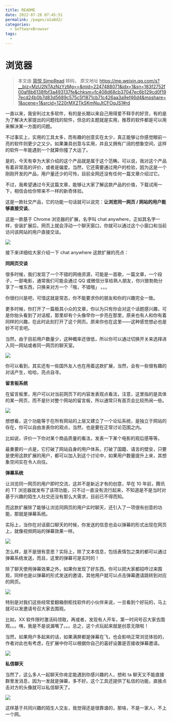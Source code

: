 ```yaml
---
title: README
date: 2022-07-26 07:45:51
permalink: /pages/a1a8d2/
categories:
  - SoftwareBrowser
tags:
  - 
---
```

# 浏览器

 > 本文由 [简悦 SimpRead](http://ksria.com/simpread/) 转码， 原文地址 https://mp.weixin.qq.com/s?__biz=MzU2NTAzNzYzMg==&mid=2247488071&idx=1&sn=183f2752f00af8b6138fbf3a493137fe&chksm=fc408d68cb37047ec6b129cd0f197ecd24b0b7d83d5689c575c5f1871cb71c426aa3a9ef46d4&mpshare=1&scene=1&srcid=1220rMX2TkSKmNuJtCFOqJS1#rd

一直以来，我安利过太多软件，有的是长期以来自己用得爱不释手的好货，有的是为了解决大家提出的问题找的软件，但总的主题就是实用，推荐的软件都是可以用来解决某一方面的问题。

不过事实上，实用的工具太多，而有趣的创意实在太少，真正能够让你感觉眼前一亮的软件则更少之又少。如果兼具创意与实用，并且又拥有广阔的想象空间，这样的软件一年能遇到一个就算你撞了大运了。

是的，今天有幸为大家介绍的这个产品就是属于这个范畴。可以说，我对这个产品有着非常高的评价，或者是偏爱。当然，它还需要通过用户的检验，因为这是一个刚刚开发的产品，用户量还少的可怜，目前全网还没有任何一篇文章介绍过它。

不过，我希望通过今天这篇文章，能够让大家了解这款产品的价值，下载试用一下，相信会给你带来不一样的新奇体验。

这是一款社交产品，它的功能一句话就可以说完：**让浏览同一网页 / 网站的用户能够直接交谈**。

这是一款基于 Chrome 浏览器的扩展，名字叫 chat anywhere，正如其名字一样，安装扩展后，网页上就会浮动一个聊天窗口，你就可以通过这个小窗口和当前访问该网站的用户直接交谈。

![](assets/640-1583316333489.jpg)

接下来详细给大家介绍一下 chat anywhere 这款扩展的亮点：

**同网页交谈**

很多时候，我们发现了一个不错的网络资源，可能是一首歌，一篇文章，一个段子，一部电影，通常我们可能会通过 QQ 或微信分享给熟人朋友，你兴致勃勃分享了一堆东西，只换来对方一个「哦，不错哦」 。。。

你很扫兴是吧，可惜这就是常态，你不能要求你的朋友和你的兴趣完全一致。

更多时候，你打开了一篇极其小众的文章，你以为只有你会对这个话题感兴趣，可是你抬头看到了对话框，那里却有个头像早你一步亮在那里，原来也有人和你有着同样的兴趣，在此时此刻打开了这个网页。原来你也在这里——这种感觉想必也是妙不可言吧。

当然，由于目前用户数量少，这种概率还很低，所以你可以通过切换开关来选择进入同一网站或者同一网页的聊天室。

![](assets/640-1583316335640.jpg)

你可以看到，其实还有一些国外友人也在用着这款扩展，当然，会有一些很有趣的对话产生，哈哈，亮点自寻。

**留言板系统**

在留言板里，用户可以对当前网页下的内容发表观点看法，注意，这里指的是具体的某一网页，而不是针对整个网站的留言板，所以通常只有首页会比较热闹一些。

![](assets/640-1583316337754.jpg)

想想看，这个功能等于在所有网站的上层又建立了一个论坛系统，是独立于网站的存在，你可以自由发表你的观点，当然，也是要在正常讨论范围之内。

比如说，评价一下你对某个商品质量的看法，发表一下某个电影的观后感等等。

最重要的一点是，它打破了网站自身的用户体系，打破了国籍、语言的壁垒，只要是使用这款扩展的用户，都可以加入到这个讨论中，如果用户数量提升上来，其想象空间实在令人向往。

**弹幕系统**

让浏览同一网页的用户即时交流，这并不是新近才有的创意，早在 10 年前，腾讯的 TT 浏览器就发布了该项功能，只不过一直没有流行起来，不知道是不是当时对基于兴趣的陌生人社交还没有那么大需求，目前已不得而知。

而这款扩展除了能够让浏览同网页的用户实时聊天，还引入了一项很有创意的功能，那就是弹幕系统。

实际上，当你在对话窗口聊天的时候，你发送的信息也会以弹幕的形式出现在网页上，就像视频网站的弹幕效果一样。

![](assets/640-1583316339264.gif)

怎么样，是不是很有意思？实际上，除了文本信息，包括表情包之类的都可以通过弹幕系统发送，而且，这里的弹幕可是实时的！

除了聊天使用弹幕效果之外，如果你发现了好东西，你可以把大家都招呼过来围观，同样也是以弹幕的形式发送的邀请，其他用户就可以点击弹幕邀请跳转到对应的网页。

![](assets/640-1583316340568.gif)

特别是对我们这些经常爱翻箱倒柜找软件的小伙伴来说，一旦看到个好玩的，马上就可以发邀请号召大家去围观。

比如，XX 软件限时激活码领取，再或者，发现有人开车，第一时间号召大家去围观。。。咦，我是不是说漏嘴了。。。总之，这个点玩起来就是创意无限啦！

当然，如果用户多起来的话，如果满屏都是弹幕在飞，也会影响正常浏览体验的，作者对此也有考虑，在扩展中你可以根据你自己的喜好设置是否接收弹幕邀请。

![](assets/640-1583316342041.png)

**私信聊天**

当然了，这么多人一起聊天你肯定能遇到你感兴趣的人，想和 ta 聊天又不能直接群里发消息，因为一发就是弹幕，多不好。这个工具还提供了私信的功能，直接点击对方的头像就可以私信聊天了。

![](assets/640-1583316343265.jpg)

这样基于共同兴趣的陌生人交友，我觉得还是很靠谱的，那啥，不是一家人，不上一个网。